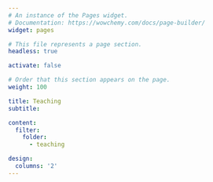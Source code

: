 ```yaml
---
# An instance of the Pages widget.
# Documentation: https://wowchemy.com/docs/page-builder/
widget: pages

# This file represents a page section.
headless: true

activate: false

# Order that this section appears on the page.
weight: 100

title: Teaching
subtitle:

content:
  filter:
    folder:
      - teaching

design:
  columns: '2'
---
```

